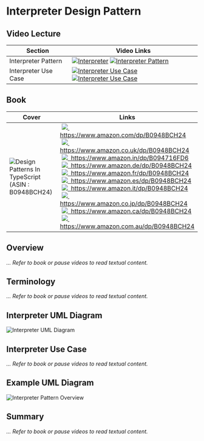 # Interpreter Design Pattern

## Video Lecture

| Section           | Video Links                                                                                                                                                                                                          |
| ----------------- | -------------------------------------------------------------------------------------------------------------------------------------------------------------------------------------------------------------------- |
| Interpreter Pattern  | <a class="udemyVideoLink" href="https://www.udemy.com/course/design-patterns-typescript/learn/lecture/26971698/?referralCode=6384C079FB0A503DB9D9" target="_blank" title="Interpreter"><img src="../img/udemy_btn_sm.gif" alt="Interpreter"/></a>&nbsp;<a id="ytVideoLink" href="https://www.youtube.com/watch?v=I--y840bW7I&list=PLKWUX7aMnlELvv8bXquIgxXYyHH5SFlaP" target="_blank" title="Interpreter Pattern"><img src="../img/yt_btn_sm.gif" alt="Interpreter Pattern"/></a>   |
| Interpreter Use Case | <a class="udemyVideoLink" href="https://www.udemy.com/course/design-patterns-typescript/learn/lecture/26971708/?referralCode=6384C079FB0A503DB9D9" target="_blank" title="Interpreter Use Case"><img src="../img/udemy_btn_sm.gif" alt="Interpreter Use Case"/></a>&nbsp;<a id="ytVideoLink" href="https://www.youtube.com/watch?v=fsKaRa3pcmc&list=PLKWUX7aMnlELvv8bXquIgxXYyHH5SFlaP" target="_blank" title="Interpreter Use Case"><img src="../img/yt_btn_sm.gif" alt="Interpreter Use Case"/></a> |

## Book 

Cover | Links
-|-
![Design Patterns In TypeScript (ASIN : B0948BCH24)](../img/dp_typescript_125.jpg) | &nbsp;<a href="https://www.amazon.com/dp/B0948BCH24"><img src="../img/flag_us.gif">&nbsp; https://www.amazon.com/dp/B0948BCH24</a><br/>&nbsp;<a href="https://www.amazon.co.uk/dp/B0948BCH24"><img src="../img/flag_uk.gif">&nbsp; https://www.amazon.co.uk/dp/B0948BCH24</a><br/>&nbsp;<a href="https://www.amazon.in/dp/B094716FD6"><img src="../img/flag_in.gif">&nbsp; https://www.amazon.in/dp/B094716FD6</a><br/>&nbsp;<a href="https://www.amazon.de/dp/B0948BCH24"><img src="../img/flag_de.gif">&nbsp; https://www.amazon.de/dp/B0948BCH24</a><br/>&nbsp;<a href="https://www.amazon.fr/dp/B0948BCH24"><img src="../img/flag_fr.gif">&nbsp; https://www.amazon.fr/dp/B0948BCH24</a><br/>&nbsp;<a href="https://www.amazon.es/dp/B0948BCH24"><img src="../img/flag_es.gif">&nbsp; https://www.amazon.es/dp/B0948BCH24</a><br/>&nbsp;<a href="https://www.amazon.it/dp/B0948BCH24"><img src="../img/flag_it.gif">&nbsp; https://www.amazon.it/dp/B0948BCH24</a><br/>&nbsp;<a href="https://www.amazon.co.jp/dp/B0948BCH24"><img src="../img/flag_jp.gif">&nbsp; https://www.amazon.co.jp/dp/B0948BCH24</a><br/>&nbsp;<a href="https://www.amazon.ca/dp/B0948BCH24"><img src="../img/flag_ca.gif">&nbsp; https://www.amazon.ca/dp/B0948BCH24</a><br/>&nbsp;<a href="https://www.amazon.com.au/dp/B0948BCH24"><img src="../img/flag_au.gif">&nbsp; https://www.amazon.com.au/dp/B0948BCH24</a>

## Overview

_... Refer to book or pause videos to read textual content._

## Terminology

_... Refer to book or pause videos to read textual content._

## Interpreter UML Diagram

![Interpreter UML Diagram](../img/interpreter_concept.svg)

## Interpreter Use Case

_... Refer to book or pause videos to read textual content._

## Example UML Diagram

![Interpreter Pattern Overview](../img/interpreter_example.svg)

## Summary

_... Refer to book or pause videos to read textual content._
